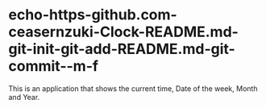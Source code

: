 # echo-https-github.com-ceasernzuki-Clock-README.md-git-init-git-add-README.md-git-commit--m-f
This is an application that shows the current time, Date of the week, Month and Year. 
